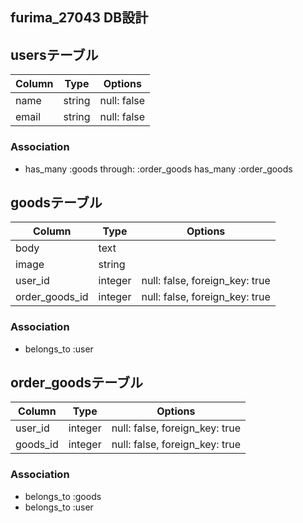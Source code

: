 ## furima_27043 DB設計

## usersテーブル
|Column|Type|Options|
|------|----|-------|
|name|string|null: false|
|email|string|null: false|
### Association
- has_many :goods  through:  :order_goods
has_many :order_goods

## goodsテーブル
|Column|Type|Options|
|------|----|-------|
|body|text|
|image|string|
|user_id|integer|null: false, foreign_key: true|
|order_goods_id|integer|null: false, foreign_key: true|
### Association
- belongs_to :user

## order_goodsテーブル
|Column|Type|Options|
|------|----|-------|
|user_id|integer|null: false, foreign_key: true|
|goods_id|integer|null: false, foreign_key: true|
### Association
- belongs_to :goods
- belongs_to :user

